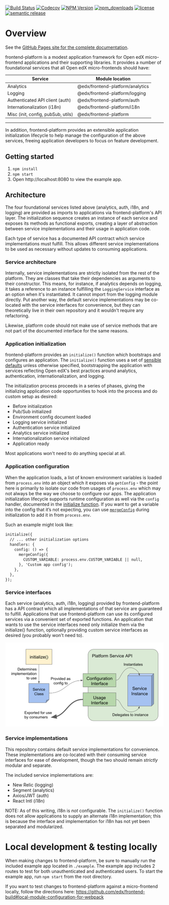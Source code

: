 [![Build Status](https://api.travis-ci.com/edx/frontend-platform.svg?branch=master)](https://travis-ci.com/edx/frontend-platform)
[![Codecov](https://img.shields.io/codecov/c/github/edx/frontend-platform)](https://codecov.io/gh/edx/frontend-platform)
[![NPM Version](https://img.shields.io/npm/v/@edx/frontend-platform.svg)](https://www.npmjs.com/package/@edx/frontend-platform)
[![npm_downloads](https://img.shields.io/npm/dt/@edx/frontend-platform.svg)](https://www.npmjs.com/package/@edx/frontend-platform)
[![license](https://img.shields.io/npm/l/@edx/frontend-platform.svg)](https://github.com/edx/frontend-platform/blob/master/LICENSE)
[![semantic release](https://img.shields.io/badge/%20%20%F0%9F%93%A6%F0%9F%9A%80-semantic--release-e10079.svg)](https://github.com/semantic-release/semantic-release)

# Overview

See the [GitHub Pages site for the complete documentation](https://edx.github.io/frontend-platform/).

frontend-platform is a modest application framework for Open edX micro-frontend applications and their supporting libraries. It provides a number of foundational services that all Open edX micro-frontends should have:

| Service                            | Module location                  |
|------------------------------------|----------------------------------|
| Analytics                          | @edx/frontend-platform/analytics |
| Logging                            | @edx/frontend-platform/logging   |
| Authenticated API client (auth)    | @edx/frontend-platform/auth      |
| Internationalization (i18n)        | @edx/frontend-platform/i18n      |
| Misc (init, config, pubSub, utils) | @edx/frontend-platform           |

-------------------------------------------------------------------------

In addition, frontend-platform provides an extensible application initialization lifecycle to help manage the configuration of the above services, freeing application developers to focus on feature development.

## Getting started

1. `npm install`
2. `npm start`
3. Open http://localhost:8080 to view the example app.

## Architecture

The four foundational services listed above (analytics, auth, i18n, and logging) are provided as imports to applications via frontend-platform's API layer.  The initialization sequence creates an instance of each service and exposes its methods as functional exports, creating a layer of abstraction between service implementations and their usage in application code.

Each type of service has a documented API contract which service implementations must fulfill. This allows different service implementations to be used as necessary without updates to consuming applications.

### Service architecture

Internally, service implementations are strictly isolated from the rest of the platform.  They are classes that take their dependencies as arguments to their constructor.  This means, for instance, if analytics depends on logging, it takes a reference to an instance fulfilling the `LoggingService` interface as an option when it's instantiated.  It cannot import from the logging module directly.  Put another way, the default service implementations may be co-located with the service interfaces for convenience, but they can theoretically live in their own repository and it wouldn't require any refactoring.

Likewise, platform code should not make use of service methods that are not part of the documented interface for the same reasons.

### Application initialization

frontend-platform provides an `initialize()` function which bootstraps and configures an application.  The `initialize()` function uses a set of [sensible defaults](https://en.wikipedia.org/wiki/Convention_over_configuration) unless otherwise specified, bootstrapping the application with services reflecting Open edX's best practices around analytics, authentication, internationalization, and logging.

The initialization process proceeds in a series of phases, giving the initializing application code opportunities to hook into the process and do custom setup as desired:

- Before initialization
- Pub/Sub initialized
- Environment config document loaded
- Logging service initialized
- Authentication service initialized
- Analytics service initialized
- Internationalization service initialized
- Application ready

Most applications won't need to do anything special at all.

### Application configuration

When the application loads, a list of known environment variables is loaded from `process.env` into an object which it exposes via `getConfig` - the point here is primarily to isolate our code from usages of `process.env` which may not always be the way we choose to configure our apps.  The application initialization lifecycle supports runtime configuration as well via the `config` handler, documented in the [initialize function](https://edx.github.io/frontend-platform/module-Initialization.html#~initialize).  If you want to get a variable into the config that it’s not expecting, you can use [`mergeConfig`](https://edx.github.io/frontend-platform/module-Config.html#~mergeConfig) during initialization to add it in from `process.env`.

Such an example might look like:

```
initialize({
  // ... other initialization options
  handlers: {
    config: () => {
      mergeConfig({
        CUSTOM_VARIABLE: process.env.CUSTOM_VARIABLE || null,
      }, 'Custom app config');
    },
  },
});
```

### Service interfaces

Each service (analytics, auth, i18n, logging) provided by frontend-platform has a API contract which all implementations of that service are guaranteed to fulfill.  Applications that use frontend-platform can use its configured services via a convenient set of exported functions.  An application that wants to use the service interfaces need only initialize them via the initialize() function, optionally providing custom service interfaces as desired (you probably won't need to).

![Service interface](service-interface.png)

### Service implementations

This repository contains default service implementations for convenience.  These implementations are co-located with their consuming service interfaces for ease of development, though the two should remain _strictly_ modular and separate.

The included service implementations are:

- New Relic (logging)
- Segment (analytics)
- Axios/JWT (auth)
- React Intl (i18n)

NOTE: As of this writing, i18n is _not_ configurable.  The `initialize()` function does not allow applications to supply an alternate i18n implementation; this is because the interface and implementation for i18n has not yet been separated and modularized.

# Local development & testing locally

When making changes to frontend-platform, be sure to manually run the included example app located in `./example`. The example app includes 2 routes to test for both unauthenticated and authenticated users. To start the example app, run `npm start` from the root directory.

If you want to test changes to frontend-platform against a micro-frontend locally, follow the directions here: https://github.com/edx/frontend-build#local-module-configuration-for-webpack

